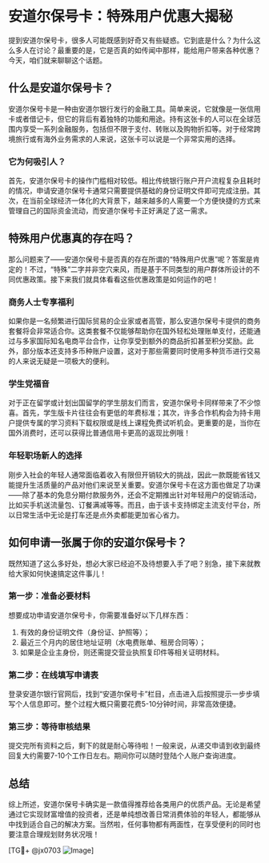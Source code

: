 # 安道尔保号卡：特殊用户优惠大揭秘

提到安道尔保号卡，很多人可能既感到好奇又有些疑惑。它到底是什么？为什么这么多人在讨论？最重要的是，它是否真的如传闻中那样，能给用户带来各种优惠？今天，咱们就来聊聊这个话题。

## 什么是安道尔保号卡？

安道尔保号卡是一种由安道尔银行发行的金融工具。简单来说，它就像是一张信用卡或者借记卡，但它的背后有着独特的功能和用途。持有这张卡的人可以在全球范围内享受一系列金融服务，包括但不限于支付、转账以及购物折扣等。对于经常跨境旅行或有海外业务需求的人来说，这张卡可以说是一个非常实用的选择。

### 它为何吸引人？

首先，安道尔保号卡的操作门槛相对较低。相比传统银行账户开户流程复杂且耗时的情况，申请安道尔保号卡通常只需要提供基础的身份证明文件即可完成注册。其次，在当前全球经济一体化的大背景下，越来越多的人需要一个方便快捷的方式来管理自己的国际资金流动，而安道尔保号卡正好满足了这一需求。

## 特殊用户优惠真的存在吗？

那么问题来了——安道尔保号卡是否真的存在所谓的“特殊用户优惠”呢？答案是肯定的！不过，“特殊”二字并非空穴来风，而是基于不同类型的用户群体所设计的不同优惠政策。接下来我们就具体看看这些优惠政策是如何运作的吧！

### 商务人士专享福利

如果你是一名频繁进行国际贸易的企业家或者高管，那么安道尔保号卡提供的商务套餐将会非常适合你。这类套餐不仅能够帮助你在国外轻松处理账单支付，还能通过与多家国际知名电商平台合作，让你享受到额外的商品折扣甚至积分奖励。此外，部分版本还支持多币种账户设置，这对于那些需要同时使用多种货币进行交易的人来说无疑是一项极大的便利。

### 学生党福音

对于正在留学或计划出国留学的学生朋友们而言，安道尔保号卡同样带来了不少惊喜。首先，学生版卡片往往会有更低的年费标准；其次，许多合作机构会为持卡用户提供专属的学习资料下载权限或是线上课程免费试听机会。更重要的是，当你在国外消费时，还可以获得比普通信用卡更高的返现比例哦！

### 年轻职场新人的选择

刚步入社会的年轻人通常面临着收入有限但开销较大的挑战，因此一款既能省钱又能提升生活质量的产品对他们来说至关重要。安道尔保号卡在这方面也做足了功课——除了基本的免息分期付款服务外，还会不定期推出针对年轻用户的促销活动，比如买手机送流量包、订餐满减等等。而且，由于该卡支持绑定主流支付平台，所以日常生活中无论是打车还是点外卖都能更加省心省力。

## 如何申请一张属于你的安道尔保号卡？

既然知道了这么多好处，想必大家已经迫不及待想要入手了吧？别急，接下来就教给大家如何快速搞定这件事儿！

### 第一步：准备必要材料

想要成功申请安道尔保号卡，你需要准备好以下几样东西：
1. 有效的身份证明文件（身份证、护照等）；
2. 最近三个月内的居住地址证明（水电费账单、租房合同等）；
3. 如果是企业主身份，则还需提交营业执照复印件等相关证明材料。

### 第二步：在线填写申请表

登录安道尔银行官网后，找到“安道尔保号卡”栏目，点击进入后按照提示一步步填写个人信息即可。整个过程大概只需要花费5-10分钟时间，非常高效便捷。

### 第三步：等待审核结果

提交完所有资料之后，剩下的就是耐心等待啦！一般来说，从递交申请到收到最终回复大约需要7-10个工作日左右。期间你可以随时登陆个人账户查询进度。

## 总结

综上所述，安道尔保号卡确实是一款值得推荐给各类用户的优质产品。无论是希望通过它实现财富增值的投资者，还是单纯想改善日常消费体验的年轻人，都能够从中找到适合自己的解决方案。当然啦，任何事物都有两面性，在享受便利的同时也要注意合理规划财务状况哦！

[TG💪+ @jx0703 ![Image](https://github.com/user-attachments/assets/dbca1d08-cadb-493c-b0ec-ad6f7a83f270)]